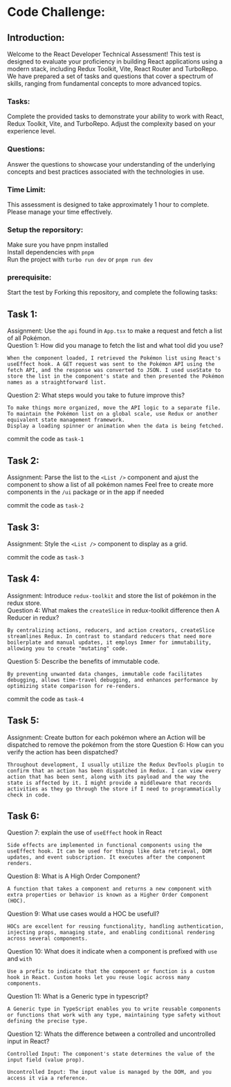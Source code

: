 # Code Challenge:

## Introduction:

Welcome to the React Developer Technical Assessment! This test is designed to evaluate your proficiency in building React applications using a modern stack, including Redux Toolkit, Vite, React Router and TurboRepo. We have prepared a set of tasks and questions that cover a spectrum of skills, ranging from fundamental concepts to more advanced topics.

### Tasks:

Complete the provided tasks to demonstrate your ability to work with React, Redux Toolkit, Vite, and TurboRepo. Adjust the complexity based on your experience level.

### Questions:

Answer the questions to showcase your understanding of the underlying concepts and best practices associated with the technologies in use.

### Time Limit:

This assessment is designed to take approximately 1 hour to complete. Please manage your time effectively.

### Setup the reporsitory:

Make sure you have pnpm installed<br>
Install dependencies with `pnpm`<br>
Run the project with `turbo run dev` or `pnpm run dev`

### prerequisite:

Start the test by Forking this repository, and complete the following tasks:<br>

## Task 1:

Assignment: Use the `api` found in `App.tsx` to make a request and fetch a list of all Pokémon.<br>
Question 1: How did you manage to fetch the list and what tool did you use?<br>

    When the component loaded, I retrieved the Pokémon list using React's useEffect hook. A GET request was sent to the Pokémon API using the fetch API, and the response was converted to JSON. I used useState to store the list in the component's state and then presented the Pokémon names as a straightforward list.

Question 2: What steps would you take to future improve this?<br>

    To make things more organized, move the API logic to a separate file.
    To maintain the Pokémon list on a global scale, use Redux or another equivalent state management framework.
    Display a loading spinner or animation when the data is being fetched.

commit the code as `task-1`<br>

## Task 2:

Assignment: Parse the list to the `<List />` component and ajust the component to show a list of all pokémon names
Feel free to create more components in the `/ui` package or in the app if needed

commit the code as `task-2`<br>

## Task 3:

Assignment: Style the `<List />` component to display as a grid.

commit the code as `task-3`<br>

## Task 4:

Assignment: Introduce `redux-toolkit` and store the list of pokémon in the redux store.<br>
Question 4: What makes the `createSlice` in redux-toolkit difference then A Reducer in redux?<br>

    By centralizing actions, reducers, and action creators, createSlice streamlines Redux. In contrast to standard reducers that need more boilerplate and manual updates, it employs Immer for immutability, allowing you to create "mutating" code.

Question 5: Describe the benefits of immutable code.<br>

    By preventing unwanted data changes, immutable code facilitates debugging, allows time-travel debugging, and enhances performance by optimizing state comparison for re-renders.

commit the code as `task-4`<br>

## Task 5:

Assignment: Create button for each pokémon where an Action will be dispatched to remove the pokémon from the store
Question 6: How can you verify the action has been dispatched?

    Throughout development, I usually utilize the Redux DevTools plugin to confirm that an action has been dispatched in Redux. I can view every action that has been sent, along with its payload and the way the state is affected by it. I might provide a middleware that records activities as they go through the store if I need to programmatically check in code.

## Task 6:

Question 7: explain the use of `useEffect` hook in React

    Side effects are implemented in functional components using the useEffect hook. It can be used for things like data retrieval, DOM updates, and event subscription. It executes after the component renders.

Question 8: What is A High Order Component?

    A function that takes a component and returns a new component with extra properties or behavior is known as a Higher Order Component (HOC).

Question 9: What use cases would a HOC be usefull?

    HOCs are excellent for reusing functionality, handling authentication, injecting props, managing state, and enabling conditional rendering across several components.

Question 10: What does it indicate when a component is prefixed with `use` and `with`

    Use a prefix to indicate that the component or function is a custom hook in React. Custom hooks let you reuse logic across many components.

Question 11: What is a Generic type in typescript?

    A Generic type in TypeScript enables you to write reusable components or functions that work with any type, maintaining type safety without defining the precise type.

Question 12: Whats the difference between a controlled and uncontrolled input in React?

    Controlled Input: The component's state determines the value of the input field (value prop).

    Uncontrolled Input: The input value is managed by the DOM, and you access it via a reference.
